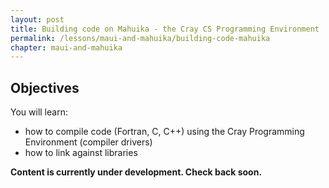 ```yaml
---
layout: post
title: Building code on Mahuika - the Cray CS Programming Environment
permalink: /lessons/maui-and-mahuika/building-code-mahuika
chapter: maui-and-mahuika
---
```


## Objectives

You will learn:

* how to compile code (Fortran, C, C++) using the Cray Programming Environment (compiler drivers)
* how to link against libraries


**Content is currently under development. Check back soon.**
